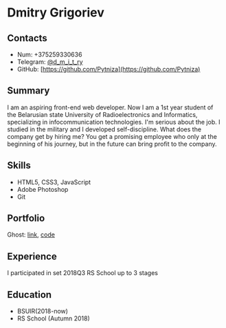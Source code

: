 # Dmitry Grigoriev
## Contacts
- Num: +375259330636
- Telegram: [@d_m_i_t_ry](https://t.me/d_m_i_t_ry)
- GitHub: [https://github.com/Pytniza](https://github.com/Pytniza)

## Summary
I am an aspiring front-end web developer. Now I am a 1st year student of the Belarusian state University of Radioelectronics and Informatics, specializing in infocommunication technologies. I'm serious about the job. I studied in the military and I developed self-discipline. What does the company get by hiring me? You get a promising employee who only at the beginning of his journey, but in the future can bring profit to the company.

## Skills
- HTML5, CSS3, JavaScript
- Adobe Photoshop
- Git

## Portfolio
Ghost: [link](https://pytniza.github.io/psd-site/), [code](https://github.com/Pytniza/psd-site)

## Experience
I participated in set 2018Q3 RS School up to 3 stages

## Education
- BSUIR(2018-now)
- RS School (Autumn 2018)